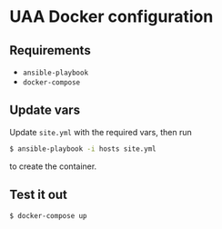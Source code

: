 # UAA Docker configuration

## Requirements
- `ansible-playbook`
- `docker-compose`

## Update vars
Update `site.yml` with the required vars, then run

```bash
$ ansible-playbook -i hosts site.yml
```
to create the container.

## Test it out
```bash
$ docker-compose up
```
